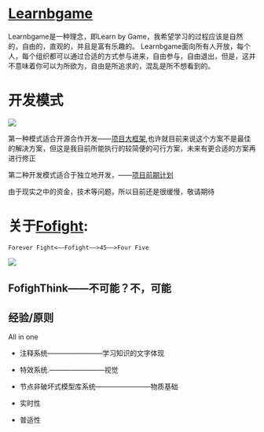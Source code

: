# [Learnbgame](http://www.learnbgame.com/)
Learnbgame是一种理念，即Learn by Game，我希望学习的过程应该是自然的，自由的，直观的，并且是富有乐趣的。
Learnbgame面向所有人开放，每个人，每个组织都可以通过合适的方式参与进来，自由参与，自由退出，但是，这并不意味着你可以为所欲为，自由是所追求的，混乱是所不想看到的。


# 开发模式
![](mDrivEngine/develep.jpg)

第一种模式适合开源合作开发——[项目大框架](项目大框架.md),也许就目前来说这个方案不是最佳的解决方案，但这是我目前所能执行的较简便的可行方案，未来有更合适的方案再进行修正

第二种开发模式适合于独立地开发，——[项目前期计划](项目前期计划.md)


由于现实之中的资金，技术等问题，所以目前还是很缓慢，敬请期待

# 关于[Fofight](Fofight.md):
	Forever Fight<——Fofight——>45——>Four Five
![](mDrivEngine/fofight.png)

## FofighThink——不可能？不，可能


## 经验/原则



All in one



*	注释系统————————学习知识的文字体现

*	特效系统.————————视觉

*	节点非破坏式模型库系统————————物质基础

*	实时性

*	普适性

